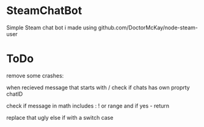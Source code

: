 # SteamChatBot
Simple Steam chat bot i made using github.com/DoctorMcKay/node-steam-user
# ToDo
remove some crashes:

when recieved message that starts with / check if chats has own proprty chatID

check if message in math includes : ! or range and if yes - return

replace that ugly else if with a switch case
